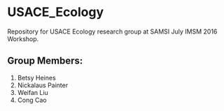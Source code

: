 # USACE_Ecology
Repository for USACE Ecology research group at SAMSI July IMSM 2016 Workshop.

## Group Members:
1. Betsy Heines
1. Nickalaus Painter
1. Weifan Liu
1. Cong Cao
